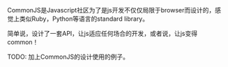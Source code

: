 CommonJS是Javascript社区为了是js开发不仅仅局限于browser而设计的，感觉上类似Ruby，Python等语言的standard library。

简单说，设计了一套API，让js适应任何场合的开发，或者说，让js变得common！

TODO:
加上CommonJS的设计使用的例子。
